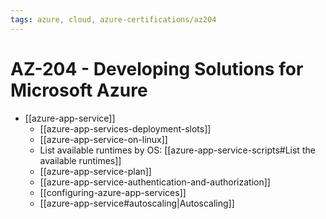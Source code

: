 ```yaml
---
tags: azure, cloud, azure-certifications/az204
---
```


# AZ-204 - Developing Solutions for Microsoft Azure

- [[azure-app-service]]
  - [[azure-app-services-deployment-slots]]
  - [[azure-app-service-on-linux]]
  - List available runtimes by OS: [[azure-app-service-scripts#List the available runtimes]]
  - [[azure-app-service-plan]]
  - [[azure-app-service-authentication-and-authorization]]
  - [[configuring-azure-app-services]]
  - [[azure-app-service#autoscaling|Autoscaling]]
